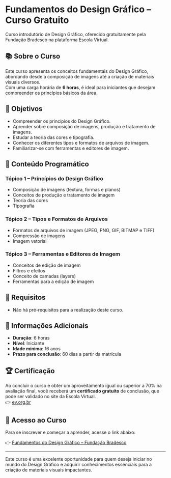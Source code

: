 # Fundamentos do Design Gráfico – Curso Gratuito

Curso introdutório de Design Gráfico, oferecido gratuitamente pela Fundação Bradesco na plataforma Escola Virtual.

## 📚 Sobre o Curso

Este curso apresenta os conceitos fundamentais do Design Gráfico, abordando desde a composição de imagens até a criação de materiais visuais diversos.  
Com uma carga horária de **6 horas**, é ideal para iniciantes que desejam compreender os princípios básicos da área.

## 🎯 Objetivos

- Compreender os princípios do Design Gráfico.
- Aprender sobre composição de imagens, produção e tratamento de imagens.
- Estudar a teoria das cores e tipografia.
- Conhecer os diferentes tipos e formatos de arquivos de imagem.
- Familiarizar-se com ferramentas e editores de imagem.

## 🧠 Conteúdo Programático

### Tópico 1 – Princípios do Design Gráfico

- Composição de imagens (textura, formas e planos)
- Conceitos de produção e tratamento de imagem
- Teoria das cores
- Tipografia

### Tópico 2 – Tipos e Formatos de Arquivos

- Formatos de arquivos de imagem (JPEG, PNG, GIF, BITMAP e TIFF)
- Compressão de imagens
- Imagem vetorial

### Tópico 3 – Ferramentas e Editores de Imagem

- Conceitos de edição de imagem
- Filtros e efeitos
- Conceito de camadas (layers)
- Ferramentas para a edição de imagem

## 🧩 Requisitos

- Não há pré-requisitos para a realização deste curso.

## 📅 Informações Adicionais

- **Duração**: 6 horas
- **Nível**: Iniciante
- **Idade mínima**: 16 anos
- **Prazo para conclusão**: 60 dias a partir da matrícula

## 🏆 Certificação

Ao concluir o curso e obter um aproveitamento igual ou superior a 70% na avaliação final, você receberá um **certificado gratuito** de conclusão, que pode ser validado no site da Escola Virtual.  
👉 [ev.org.br](https://www.ev.org.br)

## 🔗 Acesso ao Curso

Para se inscrever e começar a aprender, acesse o link abaixo:

👉 [Fundamentos do Design Gráfico – Fundação Bradesco](https://www.ev.org.br/cursos/fundamentos-do-design-grafico)

---

Este curso é uma excelente oportunidade para quem deseja iniciar no mundo do Design Gráfico e adquirir conhecimentos essenciais para a criação de materiais visuais impactantes.
